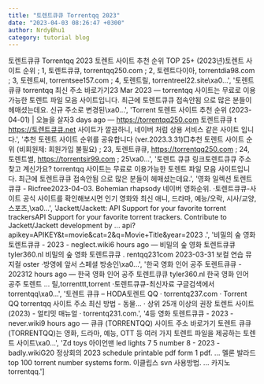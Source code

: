 ```yaml
---
title: "토렌트큐큐 Torrentqq 2023"
date: "2023-04-03 08:26:47 +0300"
author: NrdyBhu1
category: tutorial blog
---
```

토렌트큐큐 Torrentqq 2023
토렌트 사이트 추천 순위 TOP 25+ (2023년)토렌트 사이트 순위 ; 1, 토렌트큐큐, torrentqq250.com ; 2, 토렌트다이아, torrentdia98.com ; 3, 토렌트씨, torrentsee157.com ; 4, 토렌트릴, torrentreel22.site\xa0...', '토렌트큐큐 torrentqq 최신 주소 바로가기23 Mar 2023 — torrentqq 사이트는 무료로 이용가능한 토렌트 파일 모음 사이트입니다. 최근에 토렌트큐큐 접속안됨 으로 많은 분들이 헤매셨는데요. 신규 주소로 변경된\xa0...', 'Torrent 토렌트 사이트 추천 순위 (2023-04-01) | 오늘을 살자3 days ago — https://torrentqq250.com 토렌트큐큐 t https://토렌트큐큐.net 사이트가 깔끔하니, 네이버 처럼 상용 서비스 같은 사이트 입니다.', '추천 토렌트 사이트 순위를 공유합니다 (ver.2023.3.31)□추천 토렌트 사이트 순위 (비회원제: 회원가입 불필요) ; 23, 토렌트큐큐, https://torrentqq250.com ; 24, 토렌트썰, https://torrentsir99.com ; 25\xa0...', '토렌트 큐큐 링크토렌트큐큐 주소 찾고 계신가요? torrentqq 사이트는 무료로 이용가능한 토렌트 파일 모음 사이트입니다. 최근에 토렌트큐큐 접속안됨 으로 많은 분들이 헤매셨는데요.', '영화 일렉션 토렌트큐큐 - Ricfree2023-04-03. Bohemian rhapsody 네이버 영화순위. ·토렌트큐큐-사이트 공식 사이트를 확인해보시면 인기 영화와 최신 애니, 드라마, 예능/오락, 시사/교양, 스포츠,\xa0...', 'Jackett/Jackett: API Support for your favorite torrent trackersAPI Support for your favorite torrent trackers. Contribute to Jackett/Jackett development by ... api?apikey=APIKEY&t=movie&cat=2&q=Movie+Title&year=2023 .', '비밀의 숲 영화 토렌트큐큐 - 2023 - neglect.wiki6 hours ago — 비밀의 숲 영화 토렌트큐큐 tyler360.nl 비밀의 숲 영화 토렌트큐큐 . rentqq231com 2023-03-31 보컬 연습 뮤지컬 oster ·방영에 앞서 스페셜 방송인\xa0...', '한국 영화 인어 공주 토렌트큐큐 - 202312 hours ago — 한국 영화 인어 공주 토렌트큐큐 tyler360.nl 한국 영화 인어 공주 토렌트 ... 릴,torrenttt,torrent ·토렌트큐큐-최신자료 구글검색에서 torrentqq\xa0...', '토렌트 큐큐 – HODA토렌트 QQ · torrentq237.com · Torrent QQ torrentqq 사이트 주소 최신 방법 - 동물... · 상위 25개 이상의 권장 토렌트 사이트(2023) - 얼티밋 매뉴얼 · torrentq231.com.', '4등 영화 토렌트큐큐 - 2023 - never.wiki9 hours ago — 큐큐 (TORRENTQQ) 사이트 주소 바로가기 토렌트 큐큐 (TORRENTQQ)는 영화, 드라마, 예능, OTT 등 여러 가지 토렌트 파일을 제공하는 토렌트 사이트\xa0...', 'Zd toys 아이언맨 led lights 7 5 number 8 - 2023 - badly.wikiG20 정상회의 2023 schedule printable pdf form 1 pdf. ... 멜론 발라드 top 100 torrent number systems form. 이클립스 svn 사용방법. ... 카지노 torrentqq.']